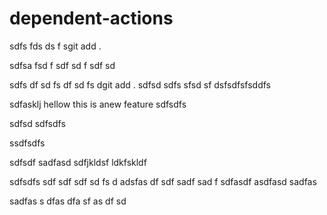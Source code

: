 # dependent-actions

sdfs
fds
ds
f
sgit add .

sdfsa
fsd
f
sdf
sd
f
sdf
sd

sdfs
df
sd
fs
df
sd
fs
dgit add .
sdfsd
sdfs
sfsd
sf
dsfsdfsfsddfs

sdfasklj
hellow
this is anew feature
sdfsdfs

sdfsd
sdfsdfs

ssdfsdfs

sdfsdf
sadfasd
sdfjkldsf
ldkfskldf

sdfsdfs
sdf
sdf
sdf
sd
fs
d
adsfas
df
sdf
sadf
sad
f
sdfasdf
asdfasd
sadfas

sadfas
s
dfas
dfa
sf
as
df
sd